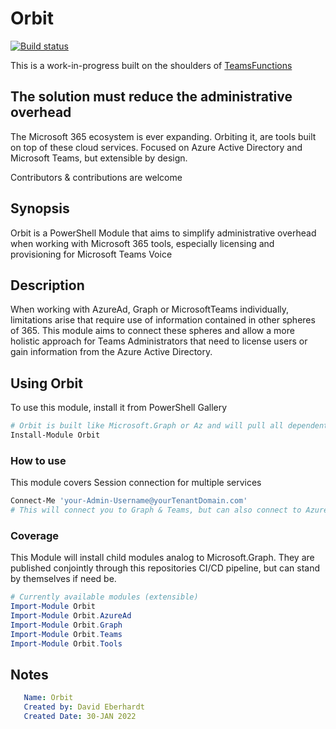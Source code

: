 # Orbit

[![Build status](https://ci.appveyor.com/api/projects/status/7yb9er834qod0xvw?svg=true)](https://ci.appveyor.com/project/Name/templatepowershellmodule)

This is a work-in-progress built on the shoulders of [TeamsFunctions](https://github.com/DEberhardt/TeamsFunctions)

## The solution must reduce the administrative overhead

The Microsoft 365 ecosystem is ever expanding. Orbiting it, are tools built on top of these cloud services. Focused on Azure Active Directory and Microsoft Teams, but extensible by design.

Contributors & contributions are welcome

## Synopsis

Orbit is a PowerShell Module that aims to simplify administrative overhead when working with Microsoft 365 tools, especially licensing and provisioning for Microsoft Teams Voice

## Description

When working with AzureAd, Graph or MicrosoftTeams individually, limitations arise that require use of information contained in other spheres of 365. This module aims to connect these spheres and allow a more holistic approach for Teams Administrators that need to license users or gain information from the Azure Active Directory.

## Using Orbit

To use this module, install it from PowerShell Gallery

```powershell
# Orbit is built like Microsoft.Graph or Az and will pull all dependent modules
Install-Module Orbit
```

### How to use

This module covers Session connection for multiple services

```powershell
Connect-Me 'your-Admin-Username@yourTenantDomain.com'
# This will connect you to Graph & Teams, but can also connect to AzureAd and/or Exchange with switches.
```

### Coverage

This Module will install child modules analog to Microsoft.Graph. They are published conjointly through this repositories CI/CD pipeline, but can stand by themselves if need be.

```powershell
# Currently available modules (extensible)
Import-Module Orbit
Import-Module Orbit.AzureAd
Import-Module Orbit.Graph
Import-Module Orbit.Teams
Import-Module Orbit.Tools
```

## Notes

```yaml
   Name: Orbit
   Created by: David Eberhardt
   Created Date: 30-JAN 2022
```
